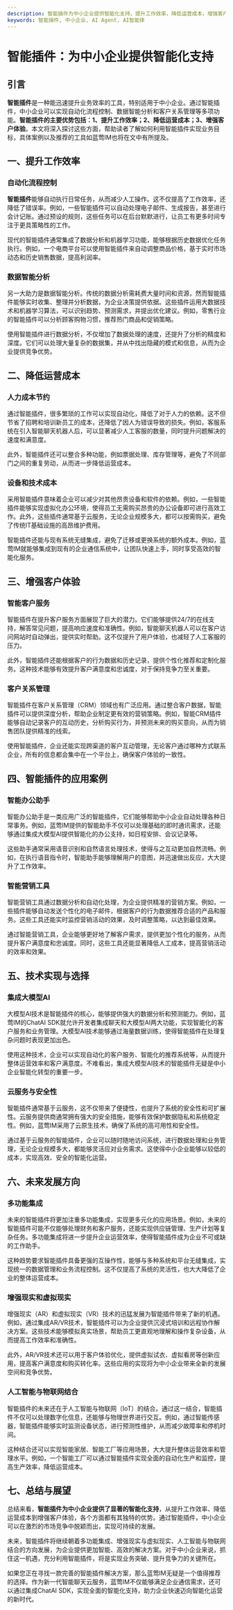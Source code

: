 ```yaml
---
description: 智能插件为中小企业提供智能化支持，提升工作效率，降低运营成本，增强客户体验，技术实现与选择，未来发展方向。
keywords: 智能插件, 中小企业, AI Agent, AI智能体
---
```

# **智能插件：为中小企业提供智能化支持**

## 引言

**智能插件**是一种能迅速提升业务效率的工具，特别适用于中小企业。通过智能插件，中小企业可以实现自动化流程控制、数据智能分析和客户关系管理等多项功能。**智能插件的主要优势包括：1、提升工作效率；2、降低运营成本；3、增强客户体验**。本文将深入探讨这些方面，帮助读者了解如何利用智能插件实现业务目标，具体案例以及推荐的工具如蓝莺IM也将在文中有所提及。

## 一、提升工作效率

### **自动化流程控制**

**智能插件**能够自动执行日常任务，从而减少人工操作。这不仅提高了工作效率，还降低了错误率。例如，一些智能插件可以自动处理电子邮件、生成报告，甚至进行会计记账。通过预设的规则，这些任务可以在后台默默进行，让员工有更多时间专注于更具策略性的工作。

现代的智能插件通常集成了数据分析和机器学习功能，能够根据历史数据优化任务执行。例如，一个电商平台可以使用智能插件来自动调整商品价格，基于实时市场动态和历史销售数据，提高利润率。

### **数据智能分析**

另一大助力是数据智能分析。传统的数据分析需耗费大量时间和资源，然而智能插件能够实时收集、整理并分析数据，为企业决策提供依据。这些插件运用大数据技术和机器学习算法，可以识别趋势、预测需求，并提出优化建议。例如，零售行业的智能插件可以分析顾客购物习惯，推荐热门商品和促销策略。

使用智能插件进行数据分析，不仅增加了数据处理的速度，还提升了分析的精度和深度。它们可以处理大量复杂的数据集，并从中找出隐藏的模式和信息，从而为企业提供竞争优势。

## 二、降低运营成本

### **人力成本节约**

通过智能插件，很多繁琐的工作可以实现自动化，降低了对于人力的依赖。这不但节省了招聘和培训新员工的成本，还降低了因人为错误导致的损失。例如，客服系统在引入智能聊天机器人后，可以显著减少人工客服的数量，同时提升问题解决的速度和满意度。

此外，智能插件还可以整合多种功能，例如票据处理、库存管理等，避免了不同部门之间的重复劳动，从而进一步降低运营成本。

### **设备和技术成本**

采用智能插件意味着企业可以减少对其他昂贵设备和软件的依赖。例如，一些智能插件能够实现虚拟化办公环境，使得员工无需购买昂贵的办公设备即可进行高效工作。此外，这些插件通常基于云服务，无论企业规模多大，都可以按需购买，避免了传统IT基础设施的高昂维护费用。

智能插件还能与现有系统无缝集成，避免了迁移或更换系统的额外成本。例如，蓝莺IM就能够集成到现有的企业通信系统中，让团队快速上手，同时享受高效的智能化服务。

## 三、增强客户体验

### **智能客户服务**

智能插件在提升客户服务方面展现了巨大的潜力。它们能够提供24/7的在线支持，解答常见问题，提高响应速度和准确性。例如，智能聊天机器人可以在客户访问网站时自动弹出，提供实时帮助。这不仅提升了用户体验，也减轻了人工客服的压力。

此外，智能插件还能根据客户的行为数据和历史记录，提供个性化推荐和定制化服务。这种技术能够有效提升客户满意度和忠诚度，对于保持竞争力至关重要。

### **客户关系管理**

智能插件在客户关系管理（CRM）领域也有广泛应用。通过整合客户数据，智能插件可以提供深度分析，帮助企业制定更有效的营销策略。例如，智能CRM插件能够自动记录客户的互动历史，分析购买行为，并预测未来的购买意向，从而为销售团队提供精准的线索。

使用智能插件，企业还能实现跨渠道的客户互动管理，无论客户通过哪种方式联系企业，所有的信息都会集中在一个平台上，确保客户体验的一致性。

## 四、智能插件的应用案例

### **智能办公助手**

智能办公助手是一类应用广泛的智能插件，它们能够帮助中小企业自动处理各种日常事务。例如，蓝莺IM提供的智能助手不仅可以处理基础的即时通讯需求，还能够通过集成大模型AI提供智能化的办公支持，如日程安排、会议记录等。

这些助手通常采用语音识别和自然语言处理技术，使得与之互动更加自然流畅。例如，在执行语音指令时，智能助手能够理解用户的意图，并迅速做出反应，大大提升了工作效率。

### **智能营销工具**

智能营销工具通过数据分析和自动化处理，为企业提供精准的营销方案。例如，一些插件能够自动发送个性化的电子邮件，根据客户的行为数据推荐合适的产品和服务。这些工具还能实时监控营销活动的效果，及时调整策略，以达到最佳效果。

通过智能营销工具，企业能够更好地了解客户需求，提供更加个性化的服务，从而提升客户满意度和忠诚度。同时，这些工具还能显著降低人工成本，提高营销活动的效率和效果。

## 五、技术实现与选择

### **集成大模型AI**

大模型AI技术是智能插件的核心，能够提供强大的数据分析和预测能力。例如，蓝莺IM的ChatAI SDK就允许开发者集成聊天和大模型AI两大功能，实现智能化的客户服务和业务管理。大模型AI技术能够通过海量数据训练，使得智能插件在处理复杂问题时表现更加出色。

使用这种技术，企业可以实现自动化的客户服务、智能化的推荐系统等，从而提升整体运营效率和客户满意度。不难看出，集成大模型AI技术的智能插件无疑是中小企业智能化转型的重要一步。

### **云服务与安全性**

智能插件通常基于云服务，这不仅带来了便捷性，也提升了系统的安全性和可扩展性。云服务提供商通常拥有强大的安全措施，能够有效保护数据隐私和系统稳定性。例如，蓝莺IM采用了云原生技术，确保了系统的高可用性和安全性。

通过基于云服务的智能插件，企业可以随时随地访问系统，进行数据处理和业务管理，无论企业规模多大，都能够灵活应对业务需求。这使得中小企业能够以较低的成本，实现高效、安全的智能化运营。

## 六、未来发展方向

### **多功能集成**

未来的智能插件将更加注重多功能集成，实现更多元化的应用场景。例如，未来的智能插件可能不仅能够处理财务和客户服务，还能实现供应链管理、生产计划等复杂任务。多功能集成将进一步提升企业运营效率，使得智能插件成为企业不可或缺的工作助手。

这种趋势要求智能插件具备更强的互操作性，能够与多种系统和平台无缝集成，实现统一的数据管理和业务流程控制。这不仅提高了系统的灵活性，也大大降低了企业的整体运营成本。

### **增强现实和虚拟现实**

增强现实（AR）和虚拟现实（VR）技术的迅猛发展为智能插件带来了新的机遇。例如，通过集成AR/VR技术，智能插件可以为企业提供沉浸式培训和远程协作解决方案。这些技术能够模拟真实场景，帮助员工更直观地理解和操作复杂设备，从而提高工作效率和准确性。

此外，AR/VR技术还可以用于客户体验优化，提供虚拟试衣、虚拟看房等创新应用，提高客户满意度和购买转化率。这些应用的实现将为中小企业带来全新的发展空间和竞争优势。

### **人工智能与物联网结合**

智能插件的未来还在于人工智能与物联网（IoT）的结合。通过这一结合，智能插件不仅可以处理数字化信息，还能够与物理世界进行交互。例如，通过智能传感器，智能插件能够实时监测设备状态，进行预测性维护，从而减少故障率和停机时间。

这种结合还可以实现智能家居、智能工厂等应用场景，大大提升整体运营效率和管理水平。例如，一个智能工厂可以通过智能插件实现全面的自动化生产和监控，提高生产效率，降低运营成本。

## 七、总结与展望

总结来看，**智能插件为中小企业提供了显著的智能化支持**，从提升工作效率、降低运营成本到增强客户体验，各个方面都有其独特的优势。通过智能插件，中小企业可以在激烈的市场竞争中脱颖而出，实现可持续的发展。

未来，智能插件将继续朝着多功能集成、增强现实与虚拟现实、人工智能与物联网结合的方向发展，为企业提供更加智能、高效的解决方案。对于中小企业来说，抓住这一机遇，充分利用智能插件，将是实现业务突破、提升竞争力的关键所在。

如果您正在寻找一款完善的智能插件解决方案，那么蓝莺IM无疑是一个值得推荐的选择。作为新一代智能聊天云服务，蓝莺IM不仅能够满足企业通信需求，还可以通过集成ChatAI SDK，实现全面的智能化支持，助力企业快速迈向智能化运营的新时代。